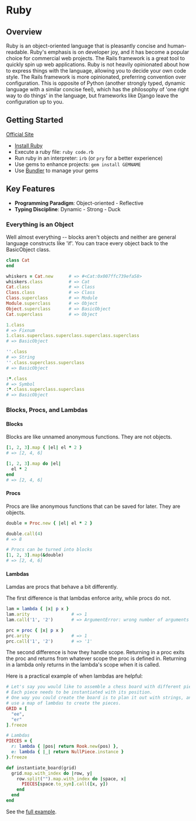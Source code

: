 # Ruby

## Overview

Ruby is an object-oriented language that is pleasantly concise and human-readable. Ruby's emphasis is on developer joy, and it has become a popular choice for commercial web projects. The Rails framework is a great tool to quickly spin up web applications. Ruby is not heavily opinionated about how to express things with the language, allowing you to decide your own code style. The Rails framework is more opinionated, preferring convention over configuration. This is opposite of Python (another strongly typed, dynamic language with a similar concise feel), which has the philosophy of 'one right way to do things' in the language, but frameworks like Django leave the configuration up to you.

## Getting Started

[Official Site](https://www.ruby-lang.org/en/)

* [Install Ruby](https://www.ruby-lang.org/en/downloads/)
* Execute a ruby file: `ruby code.rb`
* Run ruby in an interpreter: `irb` (or `pry` for a better experience)
* Use gems to enhance projects: `gem install GEMNAME`
* Use [Bundler](http://bundler.io/) to manage your gems

## Key Features

* **Programming Paradigm**: Object-oriented - Reflective
* **Typing Discipline**: Dynamic - Strong - Duck

### Everything is an Object
Well almost everything -- blocks aren't objects and neither are general language constructs like 'if'. You can trace every object back to the BasicObject class.

```ruby
class Cat
end

whiskers = Cat.new      # => #<Cat:0x007ffc739efa58>
whiskers.class          # => Cat
Cat.class               # => Class
Class.class             # => Class
Class.superclass        # => Module
Module.superclass       # => Object
Object.superclass       # => BasicObject
Cat.superclass          # => Object

1.class
# => Fixnum
1.class.superclass.superclass.superclass.superclass  
# => BasicObject

''.class
# => String
''.class.superclass.superclass
# => BasicObject

:*.class
# => Symbol
:*.class.superclass.superclass
# => BasicObject
```

### Blocks, Procs, and Lambdas

#### Blocks

Blocks are like unnamed anonymous functions. They are not objects.

```ruby
[1, 2, 3].map { |el| el * 2 }
# => [2, 4, 6]

[1, 2, 3].map do |el|
  el * 2
end
# => [2, 4, 6]
```

#### Procs

Procs are like anonymous functions that can be saved for later. They are objects.
```ruby
double = Proc.new { |el| el * 2 }

double.call(4)
# => 8

# Procs can be turned into blocks
[1, 2, 3].map(&double)
# => [2, 4, 6]
```

#### Lambdas

Lamdas are procs that behave a bit differently.

The first difference is that lambdas enforce arity, while procs do not.
```ruby
lam = lambda { |x| p x }
lam.arity                # => 1
lam.call('1', '2')       # => ArgumentError: wrong number of arguments (given 2, expected 1)

prc = proc { |x| p x }
prc.arity                # => 1
prc.call('1', '2')       # => '1'
```

The second difference is how they handle scope. Returning in a proc exits the proc and returns from whatever scope the proc is defined in. Returning in a lambda only returns in the lambda's scope when it is called.

Here is a practical example of when lambdas are helpful:
```ruby
# Let's say you would like to assemble a chess board with different pieces.
# Each piece needs to be instantiated with its position.
# One way you could create the board is to plan it out with strings, and then
# use a map of lambdas to create the pieces.
GRID = [
  "ee",
  "er"
].freeze

# Lambdas
PIECES = {
  r: lambda { |pos| return Rook.new(pos) },
  e: lambda { |_| return NullPiece.instance }
}.freeze

def instantiate_board(grid)
  grid.map.with_index do |row, y|
    row.split("").map.with_index do |space, x|
      PIECES[space.to_sym].call([x, y])
    end
  end
end
```
See the [full example](./involved-exercises/lambda.rb).
